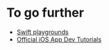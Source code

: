 # To go further

- [Swift playgrounds](https://developer.apple.com/swift-playgrounds/)
- [Official iOS App Dev Tutorials](https://developer.apple.com/tutorials/app-dev-training)